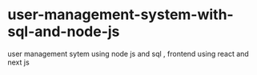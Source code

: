 # user-management-system-with-sql-and-node-js
user management sytem using node js and sql , frontend using react and next js
